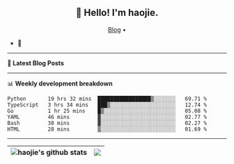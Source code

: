 <h2 align="center">👋 Hello! I'm haojie.</h2>
<p align="center">
  <a href="https://aoyouer.com">Blog</a> •
</p>


- 🔭 


-------

**📝 Latest Blog Posts**


-------

📊 **Weekly development breakdown**
<!--START_SECTION:waka-->

```text
Python       19 hrs 32 mins  █████████████████▒░░░░░░░   69.71 %
TypeScript   3 hrs 34 mins   ███▒░░░░░░░░░░░░░░░░░░░░░   12.74 %
Go           1 hr 25 mins    █▒░░░░░░░░░░░░░░░░░░░░░░░   05.08 %
YAML         46 mins         ▓░░░░░░░░░░░░░░░░░░░░░░░░   02.77 %
Bash         38 mins         ▓░░░░░░░░░░░░░░░░░░░░░░░░   02.27 %
HTML         28 mins         ▒░░░░░░░░░░░░░░░░░░░░░░░░   01.69 %
```

<!--END_SECTION:waka-->

-------



| <img align="center" src="https://github-readme-stats.vercel.app/api?username=haojie06&show_icons=true&theme=graywhite&show_icons=true&count_private=true&include_all_commits=true&hide_border=true" alt="haojie's github stats" /> | <img align="center" src="https://github-readme-stats.vercel.app/api/top-langs/?username=haojie06&layout=compact&theme=graywhite&hide_border=true&hide=css,html" /> |
| ------------- | ------------- |


